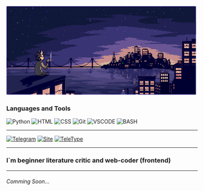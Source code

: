 ![Header](tumblr_p68bwscwdM1tcvan1o1_500.gif)
### Languages and Tools

![Python](https://img.shields.io/badge/-Python_Junior-cc8786?style=for-the-badge&logo=python)
![HTML](https://img.shields.io/badge/-HTML_Middle-381866?style=for-the-badge&logo=html5&logoColor=red)
![CSS](https://img.shields.io/badge/-CSS_Middle-3d3844?style=for-the-badge&logo=css3&logoColor=lgtecolor)
![Git](https://img.shields.io/badge/-git-8777a7?style=for-the-badge&logo=git&logoColor=orange)
![VSCODE](https://img.shields.io/badge/-Visual_Studio_Code-ce1858?style=for-the-badge&logo=visualstudiocode&logoColor=blue)
![BASH](https://img.shields.io/badge/-bash-000000?style=for-the-badge&logo=gnubash&logoColor=00ff08)

___

[![Telegram](https://img.shields.io/badge/-telegram-cc8786?style=for-the-badge&logo=telegram&logoColor=)](https://t.me/dvakatrihub)
[![Site](https://img.shields.io/badge/-Site-381866?style=for-the-badge&logo=github&logoColor=)](https://dvakatria.github.io)
[![TeleType](https://img.shields.io/badge/-SM-3d3844?style=for-the-badge&logo=talend&logoColor=black)](https://teletype.io/@dvakatria)
___

### **I`m beginner literature critic and web-coder (frontend)**
___

###### Comming Soon...